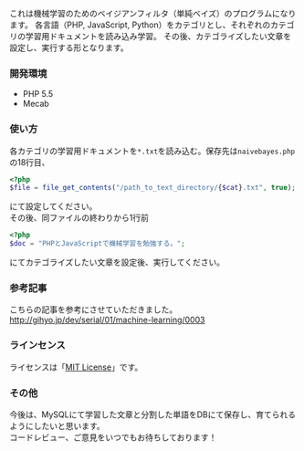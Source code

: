 これは機械学習のためのベイジアンフィルタ（単純ベイズ）のプログラムになります。
各言語（PHP, JavaScript, Python）をカテゴリとし、それぞれのカテゴリの学習用ドキュメントを読み込み学習。
その後、カテゴライズしたい文章を設定し、実行する形となります。

### 開発環境
- PHP 5.5
- Mecab

### 使い方
各カテゴリの学習用ドキュメントを`*.txt`を読み込む。保存先は`naivebayes.php`の18行目、

```php
<?php
$file = file_get_contents("/path_to_text_directory/{$cat}.txt", true);
```

にて設定してください。  
その後、同ファイルの終わりから1行前

```php
<?php
$doc = "PHPとJavaScriptで機械学習を勉強する。";
```

にてカテゴライズしたい文章を設定後、実行してください。

### 参考記事
こちらの記事を参考にさせていただきました。http://gihyo.jp/dev/serial/01/machine-learning/0003

### ラインセンス
ライセンスは「[MIT License](https://github.com/k-kuwahara/naive_bayes/blob/master/LICENSE.md)」です。

### その他
今後は、MySQLにて学習した文章と分割した単語をDBにて保存し、育てられるようにしたいと思います。  
コードレビュー、ご意見をいつでもお待ちしております！
